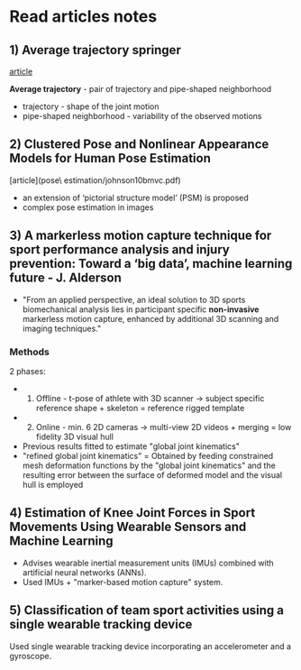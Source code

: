 # Read articles notes 

## 1) Average trajectory springer

[article](sven/average_trajectory_springer.pdf)

**Average trajectory** - pair of trajectory and pipe-shaped neighborhood

* trajectory - shape of the joint motion
* pipe-shaped neighborhood - variability of the observed motions

## 2) Clustered Pose and Nonlinear Appearance Models for Human Pose Estimation

[article](pose\ estimation/johnson10bmvc.pdf)

* an extension of ‘pictorial structure model’ (PSM) is proposed
* complex pose estimation in images

## 3) A markerless motion capture technique for sport performance analysis and injury prevention: Toward a ‘big data’, machine learning future - J. Alderson

* "From an applied perspective, an ideal solution to 3D sports biomechanical analysis lies in participant specific **non-invasive** markerless motion capture, enhanced by additional 3D scanning and imaging techniques."

### Methods

2 phases:

* 1) Offline - t-pose of athlete with 3D scanner -> subject specific reference shape + skeleton = reference rigged template
* 2) Online - min. 6 2D cameras -> multi-view 2D videos + merging = low fidelity 3D visual hull
* Previous results fitted to estimate "global joint kinematics"
* "refined global joint kinematics" = Obtained by feeding constrained mesh deformation functions by the "global joint kinematics" and the resulting error between the surface of deformed model and the visual hull is employed

## 4) Estimation of Knee Joint Forces in Sport Movements Using Wearable Sensors and Machine Learning

* Advises wearable inertial measurement units (IMUs) combined with artificial neural networks (ANNs).
* Used IMUs + "marker-based motion capture" system.

## 5) Classification of team sport activities using a single wearable tracking device

Used single wearable tracking device incorporating an accelerometer and a gyroscope.